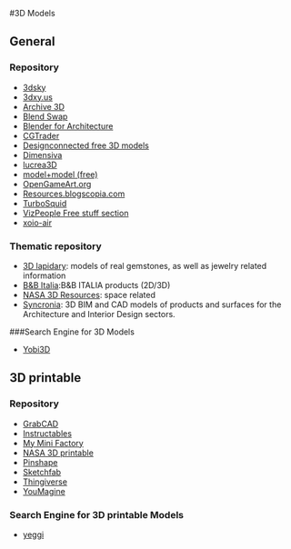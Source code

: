 #3D Models
## General
### Repository
*   [3dsky](http://3dsky.org/)
*   [3dxy.us](http://3dxy.us/)
*   [Archive 3D](http://archive3d.net/)
*   [Blend Swap](http://www.blendswap.com/)
*   [Blender for Architecture](http://blender-archi.tuxfamily.org/)
*   [CGTrader](https://www.cgtrader.com/free-3d-models)
*   [Designconnected free 3D models](https://www.designconnected.com/catalog/3D-Models/Free)
*   [Dimensiva](http://dimensiva.com/)
*   [lucrea3D](http://www.lucrea3d.com/)
*   [model+model (free)](http://www.modelplusmodel.com/free.html)
*   [OpenGameArt.org](http://opengameart.org/)
*   [Resources.blogscopia.com](http://resources.blogscopia.com/)
*   [TurboSquid](http://www.turbosquid.com/index.cfm)
*   [VizPeople Free stuff section](http://www.viz-people.com/free-stuff/)
*   [xoio-air](http://xoio-air.de/)

### Thematic repository
*   [3D lapidary](http://www.3dlapidary.com/): models of real gemstones, as well as jewelry related information
*   [B&B Italia](http://www.bebitalia.com/en/):B&B ITALIA products (2D/3D)
*   [NASA 3D Resources](http://nasa3d.arc.nasa.gov/): space related
*   [Syncronia](http://www.syncronia.com/): 3D BIM and CAD models of products and surfaces for the Architecture and Interior Design sectors.


###Search Engine for 3D Models
*   [Yobi3D](https://www.yobi3d.com/#!/)


## 3D printable
### Repository
*   [GrabCAD](https://grabcad.com/)
*   [Instructables](http://www.instructables.com/)
*   [My Mini Factory](https://www.myminifactory.com/)
*   [NASA 3D printable](http://nasa3d.arc.nasa.gov/models/printable)
*   [Pinshape](https://pinshape.com/)
*   [Sketchfab](https://sketchfab.com/)
*   [Thingiverse](http://www.thingiverse.com/)
*   [YouMagine](https://www.youmagine.com/)

### Search Engine for 3D printable Models
*   [yeggi](http://www.yeggi.com/)


